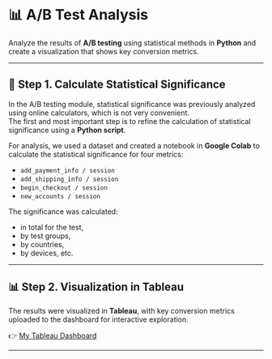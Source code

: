 # 📊 A/B Test Analysis

Analyze the results of **A/B testing** using statistical methods in **Python** and create a visualization that shows key conversion metrics.

---

## 🧪 Step 1. Calculate Statistical Significance
In the A/B testing module, statistical significance was previously analyzed using online calculators, which is not very convenient.  
The first and most important step is to refine the calculation of statistical significance using a **Python script**.

For analysis, we used a dataset and created a notebook in **Google Colab** to calculate the statistical significance for four metrics:

- `add_payment_info / session`  
- `add_shipping_info / session`  
- `begin_checkout / session`  
- `new_accounts / session`  

The significance was calculated:
- in total for the test,  
- by test groups,  
- by countries,  
- by devices, etc.  

---

## 📊 Step 2. Visualization in Tableau
The results were visualized in **Tableau**, with key conversion metrics uploaded to the dashboard for interactive exploration.

👉 [My Tableau Dashboard]([https://public.tableau.com/](https://public.tableau.com/app/profile/viktoriia.serozhenko6318/viz/ABTest_17552153375840/AB_Test)](https://public.tableau.com/app/profile/viktoriia.serozhenko6318/viz/ABTest_17552153375840/AB_Test))

---

